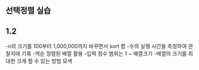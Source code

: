 ## 선택정렬 실습

## 1.2

-n의 크기를 100부터 1,000,000까지 바꾸면서 sort 함
-수의 실행 시간을 측정하여 관찰지에 기록
-역순 정렬된 배열 활용
-입력 정수 범위는 1 ~ 배열크기
-배열의 크기를 최대한 크게 할 수 있는 방법 모색
